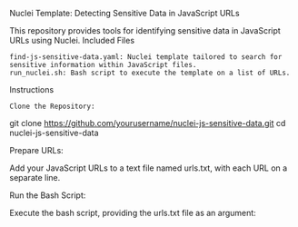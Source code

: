 Nuclei Template: Detecting Sensitive Data in JavaScript URLs

This repository provides tools for identifying sensitive data in JavaScript URLs using Nuclei.
Included Files

    find-js-sensitive-data.yaml: Nuclei template tailored to search for sensitive information within JavaScript files.
    run_nuclei.sh: Bash script to execute the template on a list of URLs.

Instructions

    Clone the Repository:


git clone https://github.com/yourusername/nuclei-js-sensitive-data.git
cd nuclei-js-sensitive-data

Prepare URLs:

Add your JavaScript URLs to a text file named urls.txt, with each URL on a separate line.

Run the Bash Script:

Execute the bash script, providing the urls.txt file as an argument:
